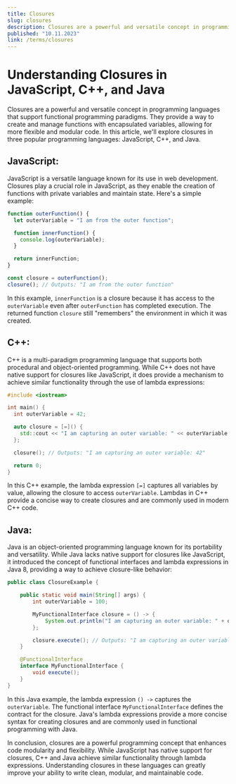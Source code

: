 ```yaml
---
title: Closures
slug: closures
description: Closures are a powerful and versatile concept in programming languages that support functional programming paradigms.
published: "10.11.2023"
link: /terms/closures
---
```


# Understanding Closures in JavaScript, C++, and Java

Closures are a powerful and versatile concept in programming languages that support functional programming paradigms. They provide a way to create and manage functions with encapsulated variables, allowing for more flexible and modular code. In this article, we'll explore closures in three popular programming languages: JavaScript, C++, and Java.

## JavaScript:

JavaScript is a versatile language known for its use in web development. Closures play a crucial role in JavaScript, as they enable the creation of functions with private variables and maintain state. Here's a simple example:

```javascript
function outerFunction() {
  let outerVariable = "I am from the outer function";

  function innerFunction() {
    console.log(outerVariable);
  }

  return innerFunction;
}

const closure = outerFunction();
closure(); // Outputs: "I am from the outer function"
```

In this example, `innerFunction` is a closure because it has access to the `outerVariable` even after `outerFunction` has completed execution. The returned function `closure` still "remembers" the environment in which it was created.

## C++:

C++ is a multi-paradigm programming language that supports both procedural and object-oriented programming. While C++ does not have native support for closures like JavaScript, it does provide a mechanism to achieve similar functionality through the use of lambda expressions:

```cpp
#include <iostream>

int main() {
  int outerVariable = 42;

  auto closure = [=]() {
    std::cout << "I am capturing an outer variable: " << outerVariable << std::endl;
  };

  closure(); // Outputs: "I am capturing an outer variable: 42"

  return 0;
}
```

In this C++ example, the lambda expression `[=]` captures all variables by value, allowing the closure to access `outerVariable`. Lambdas in C++ provide a concise way to create closures and are commonly used in modern C++ code.

## Java:

Java is an object-oriented programming language known for its portability and versatility. While Java lacks native support for closures like JavaScript, it introduced the concept of functional interfaces and lambda expressions in Java 8, providing a way to achieve closure-like behavior:

```java
public class ClosureExample {

    public static void main(String[] args) {
        int outerVariable = 100;

        MyFunctionalInterface closure = () -> {
            System.out.println("I am capturing an outer variable: " + outerVariable);
        };

        closure.execute(); // Outputs: "I am capturing an outer variable: 100"
    }

    @FunctionalInterface
    interface MyFunctionalInterface {
        void execute();
    }
}
```

In this Java example, the lambda expression `() ->` captures the `outerVariable`. The functional interface `MyFunctionalInterface` defines the contract for the closure. Java's lambda expressions provide a more concise syntax for creating closures and are commonly used in functional programming with Java.

In conclusion, closures are a powerful programming concept that enhances code modularity and flexibility. While JavaScript has native support for closures, C++ and Java achieve similar functionality through lambda expressions. Understanding closures in these languages can greatly improve your ability to write clean, modular, and maintainable code.
